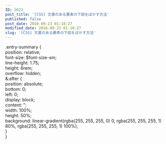 ```yaml
---
ID: 2622
post_title: '[CSS] 文書のある要素の下部をぼかす方法'
published: false
post_date: 2016-09-23 01:18:27
modified_date: 2016-09-23 01:18:27
slug: '[CSS] 文書のある要素の下部をぼかす方法'
---
```

<p>.entry-summary {<br />
    position: relative;<br />
    font-size: $font-size-sm;<br />
    line-height: 1.75;<br />
    height: 6rem;<br />
    overflow: hidden;<br />
    &amp;:after {<br />
      position: absolute;<br />
      bottom: 0;<br />
      left: 0;<br />
      display: block;<br />
      content: &#8221;;<br />
      width: 100%;<br />
      height: 50%;<br />
      background: linear-gradient(rgba(255, 255, 255, 0) 0, rgba(255, 255, 255, 1) 80%, rgba(255, 255, 255, 1) 100%);<br />
    }<br />
  }</p>